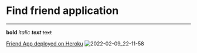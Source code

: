 # Find friend application
___

**bold**
*italic*
***text***
~~text~~

[Friend App deployed on Heroku](https://clients-firends-app.herokuapp.com/)
![2022-02-09_22-11-58](https://user-images.githubusercontent.com/42876203/153273270-fa9cc245-31f4-444c-a172-cd05e8795004.jpg)

